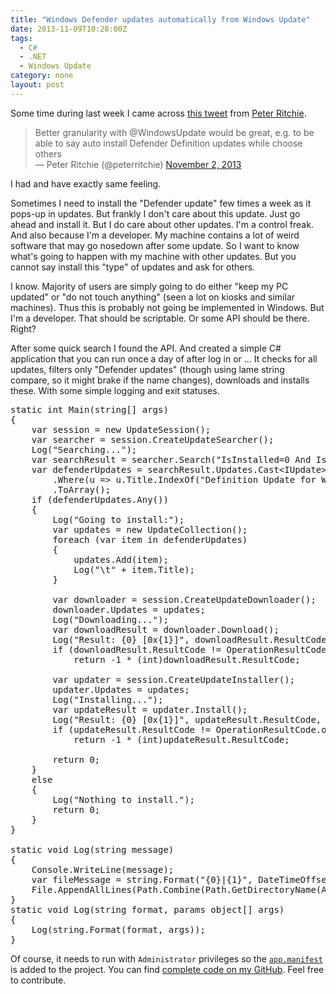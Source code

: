 ```yaml
---
title: "Windows Defender updates automatically from Windows Update"
date: 2013-11-09T10:28:00Z
tags:
  - C#
  - .NET
  - Windows Update
category: none
layout: post
---
```

Some time during last week I came across [this tweet][1] from [Peter Ritchie][2].

> Better granularity with @WindowsUpdate would be great, e.g. to be able to say auto install Defender Definition updates while choose others  
— Peter Ritchie (@peterritchie) [November 2, 2013](https://twitter.com/peterritchie/statuses/396693697577775106)

I had and have exactly same feeling.

<!-- excerpt -->

Sometimes I need to install the "Defender update" few times a week as it pops-up in updates. But frankly I don't care about this update. Just go ahead and install it. But I do care about other updates. I'm a control freak. And also because I'm a developer. My machine contains a lot of weird software that may go nosedown after some update. So I want to know what's going to happen with my machine with other updates. But you cannot say install this "type" of updates and ask for others.

I know. Majority of users are simply going to do either "keep my PC updated" or "do not touch anything" (seen a lot on kiosks and similar machines). Thus this is probably not going be implemented in Windows. But I'm a developer. That should be scriptable. Or some API should be there. Right?

After some quick search I found the API. And created a simple C# application that you can run once a day of after log in or ... It checks for all updates, filters only "Defender updates" (though using lame string compare, so it might brake if the name changes), downloads and installs these. With some simple logging and exit statuses.

<pre class="brush:csharp">
static int Main(string[] args)
{
	var session = new UpdateSession();
	var searcher = session.CreateUpdateSearcher();
	Log("Searching...");
	var searchResult = searcher.Search("IsInstalled=0 And IsHidden=0");
	var defenderUpdates = searchResult.Updates.Cast&lt;IUpdate&gt;()
		.Where(u =&gt; u.Title.IndexOf("Definition Update for Windows Defender", StringComparison.Ordinal) &gt;= 0)
		.ToArray();
	if (defenderUpdates.Any())
	{
		Log("Going to install:");
		var updates = new UpdateCollection();
		foreach (var item in defenderUpdates)
		{
			updates.Add(item);
			Log("\t" + item.Title);
		}

		var downloader = session.CreateUpdateDownloader();
		downloader.Updates = updates;
		Log("Downloading...");
		var downloadResult = downloader.Download();
		Log("Result: {0} [0x{1}]", downloadResult.ResultCode, downloadResult.HResult.ToString("X"));
		if (downloadResult.ResultCode != OperationResultCode.orcSucceeded)
			return -1 * (int)downloadResult.ResultCode;

		var updater = session.CreateUpdateInstaller();
		updater.Updates = updates;
		Log("Installing...");
		var updateResult = updater.Install();
		Log("Result: {0} [0x{1}]", updateResult.ResultCode, updateResult.HResult.ToString("X"));
		if (updateResult.ResultCode != OperationResultCode.orcSucceeded)
			return -1 * (int)updateResult.ResultCode;

		return 0;
	}
	else
	{
		Log("Nothing to install.");
		return 0;
	}
}

static void Log(string message)
{
	Console.WriteLine(message);
	var fileMessage = string.Format("{0}|{1}", DateTimeOffset.Now.ToString(), message);
	File.AppendAllLines(Path.Combine(Path.GetDirectoryName(Assembly.GetEntryAssembly().Location), "log.log"), new[] { fileMessage });
}
static void Log(string format, params object[] args)
{
	Log(string.Format(format, args));
}
</pre>

Of course, it needs to run with `Administrator` privileges so the [`app.manifest`][3] is added to the project. You can find [complete code on my GitHub][4]. Feel free to contribute.

[1]: https://twitter.com/peterritchie/status/396693697577775106
[2]: https://twitter.com/peterritchie
[3]: https://github.com/cincuranet/WindowsDefenderWUAutomatic/blob/master/src/WindowsDefenderWUAutomatic/app.manifest
[4]: https://github.com/cincuranet/WindowsDefenderWUAutomatic